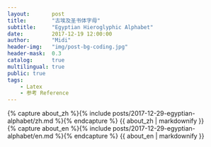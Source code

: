 ```yaml
---
layout:       post
title:        "古埃及圣书体字母"
subtitle:     "Egyptian Hieroglyphic Alphabet"
date:         2017-12-19 12:00:00
author:       "Midi"
header-img:   "img/post-bg-coding.jpg"
header-mask:  0.3
catalog:      true
multilingual: true
public: true
tags:
    - Latex
    - 参考 Reference
---
```


<!-- Chinese Version -->
<div class="zh post-container">
    {% capture about_zh %}{% include posts/2017-12-29-egyptian-alphabet/zh.md %}{% endcapture %}
    {{ about_zh | markdownify }}
</div>

<!-- English Version -->
<div class="en post-container">
    {% capture about_en %}{% include posts/2017-12-29-egyptian-alphabet/en.md %}{% endcapture %}
    {{ about_en | markdownify }}
</div>
